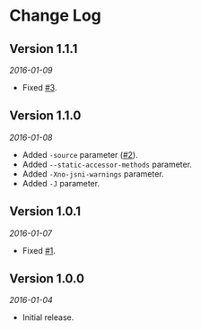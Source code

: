 Change Log
==========

## Version 1.1.1

_2016-01-09_

 *  Fixed [#3](https://github.com/smoope/j2objc-maven-plugin/issues/3). 

## Version 1.1.0

_2016-01-08_

 *  Added `-source` parameter ([#2](https://github.com/smoope/j2objc-maven-plugin/issues/2)).
 *  Added `--static-accessor-methods` parameter.
 *  Added `-Xno-jsni-warnings` parameter.
 *  Added `-J` parameter.
  
## Version 1.0.1

_2016-01-07_

 *  Fixed [#1](https://github.com/smoope/j2objc-maven-plugin/issues/1). 

## Version 1.0.0

_2016-01-04_

 *  Initial release.